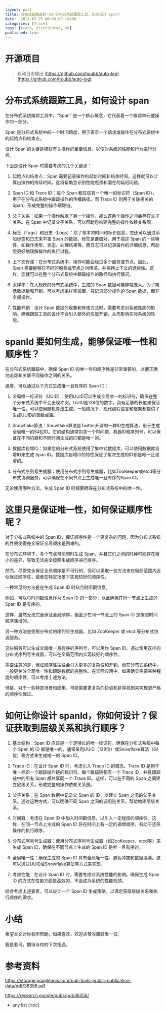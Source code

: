 ```yaml
---
layout: post
title: 分布式链路追踪-03-分布式系统跟踪工具，如何设计 span? 
date:  2023-07-25 08:00:00 +0800
categories: [Trace]
tags: [trace, distributed, sh]
published: true
---
```


# 开源项目

> 自动日志输出 [https://github.com/houbb/auto-log](https://github.com/houbb/auto-log)

# 分布式系统跟踪工具，如何设计 span

在分布式系统跟踪工具中，"Span" 是一个核心概念，它代表着一个跟踪单元或操作的一部分。

Span 是分布式系统中的一个时间跨度，用于表示一个请求或操作在分布式系统中的起始点和结束点。

设计 Span 的关键是捕获有关操作的重要信息，以便对系统的性能和行为进行分析。

下面是设计 Span 时需要考虑的几个关键点：

1. 起始点和结束点：Span 需要记录操作的起始时间和结束时间，这样就可以计算出操作的持续时间。这将帮助您识别性能瓶颈和潜在的延迟问题。

2. Span ID 和 Trace ID：每个 Span 都应该有一个唯一的标识符（Span ID），用于在分布式系统中跟踪操作的传播路径。而 Trace ID 则用于关联相关的 Span，形成完整的操作跟踪链。

3. 父子关系：如果一个操作触发了另一个操作，那么这两个操作之间会存在父子关系。在 Span 中记录父子关系，可以帮助您构建完整的操作依赖关系图。

4. 标签（Tags）和日志（Logs）：除了基本的时间和标识信息，您还可以通过添加标签和日志来丰富 Span 的数据。标签是键值对，用于描述 Span 的一些特性，如操作类型、状态、处理结果等。而日志可以记录操作的详细信息，帮助您更好地理解操作的执行过程。

5. 上下文传递：在分布式系统中，操作可能会经过多个服务或节点。因此，Span 需要能够在不同的服务或节点之间传递，并保持上下文的连续性。这样，您就可以在整个分布式系统中跟踪操作的路径和执行情况。

6. 采样率：在大规模的分布式系统中，生成的 Span 数据可能非常庞大。为了降低数据量和开销，可以考虑采样率设置，只记录部分操作的 Span 数据，而非全部操作。

7. 性能开销：设计 Span 数据的收集和传递方式时，需要考虑对系统性能的影响。确保跟踪工具的设计不会引入额外的性能开销，从而影响实际系统的性能。

# spanId 要如何生成，能够保证唯一性和顺序性？

在分布式系统跟踪中，确保 Span ID 的唯一性和顺序性是非常重要的，以便正确地追踪和关联不同操作之间的关系。

通常，可以通过以下方式生成唯一且有序的 Span ID：

1. 全局唯一标识符（UUID）：使用UUID可以生成全局唯一的标识符，确保在整个分布式系统中不会出现冲突。UUID是128位的数字，具有足够的长度来保证唯一性，可以使用随机算法生成。一般情况下，现代编程语言和框架都提供了生成UUID的函数或库。

2. Snowflake算法：Snowflake算法是Twitter开源的一种ID生成算法，用于生成全局唯一的64位ID。它的结构通常包含一个时间戳、机器ID和序列号，可以保证在不同机器和不同时间生成的ID都是唯一的。

3. 数据库自增ID：如果您的分布式系统使用了集中式数据库，可以使用数据库自增ID来生成 Span ID。数据库自增ID的特性保证了每次生成的ID都是唯一且递增的。

4. 分布式序列号生成器：使用分布式序列号生成器，比如ZooKeeper或etcd等分布式协调服务，可以确保在不同节点上生成唯一且有序的Span ID。

无论使用哪种方法，生成 Span ID 时都要确保在分布式系统中的唯一性。

# 这里只是保证唯一性，如何保证顺序性呢？

对于分布式系统中的 Span ID，保证顺序性是一个更复杂的问题，因为分布式系统的性质使得完全保证全局顺序是困难的。

在分布式环境下，多个节点可能同时生成 Span，并且它们之间的时钟可能存在微小的差异，导致无法完全按照生成顺序进行排序。

然而，尽管完全保证全局顺序是不可行的，但可以采取一些方法来在局部范围内近似保证顺序性，或者在特定场景下实现较好的顺序性。

一种常见的方法是在生成 Span ID 时结合时间戳信息。

例如，可以将时间戳信息作为 Span ID 的一部分，以此确保在同一节点上生成的 Span ID 是有序的。

这样，虽然无法完全保证全局顺序，但至少在同一节点上的 Span ID 是按照时间顺序递增的。

另一种方法是使用分布式的序列号生成器，比如 ZooKeeper 或 etcd 等分布式协调服务。

这些服务可以生成全局唯一且有序的序列号，可以用作 Span ID。通过使用这样的分布式序列号生成器，可以在全局范围内实现较好的顺序性。

需要注意的是，保证顺序性往往会引入更多的复杂性和开销，而在分布式系统中，一般更关注全局唯一性和跟踪数据的完整性。在实际应用中，如果确实需要某种程度的顺序性，可以考虑上述方法。

但是，对于一些特定场景和应用，可能需要更复杂的协调和排序机制来实现更严格的顺序性保证。


# 如何让你设计 spanId，你如何设计？保证获取到层级关系和执行顺序？

1. 基本结构：Span ID 应该是一个足够长的唯一标识符，确保在分布式系统中每个 Span 的 ID 都是唯一的。通常采用UUID（128位）或Snowflake算法（64位）等方式来生成唯一的 Span ID。

2. Trace ID：在设计 Span ID 时，考虑引入 Trace ID 的概念。Trace ID 是用于唯一标识一个跟踪操作链的标识符。每个跟踪链都有一个 Trace ID，并且跟踪链中的所有 Span 都共享同一个 Trace ID。这样，可以在不同的 Span 之间建立层级关系，形成完整的操作依赖关系图。

3. 父子关系：在 Span 数据中记录父 Span 的 ID，以建立 Span 之间的父子关系。通过这种方式，可以明确不同 Span 之间的调用链关系，帮助构建层级关系。

4. 时间戳：考虑在 Span ID 中加入时间戳信息，以引入一定程度的顺序性。这样，在同一节点上生成的 Span ID 将在时间上有一定的递增顺序，有助于还原操作的执行顺序。

5. 分布式序列号生成器：使用分布式序列号生成器（如ZooKeeper、etcd等）来生成 Span ID，确保在不同节点上生成的 Span ID 是唯一且有序的。

6. 全局唯一性：确保生成的 Span ID 具有全局唯一性，避免冲突和数据混淆。这可以通过UUID或Snowflake算法等方式来实现。

7. 考虑性能：在设计 Span ID 时，需要考虑对系统性能的影响。确保生成 Span ID 的方式在性能方面是高效的，不会成为系统的性能瓶颈。

综合考虑上述要素，可以设计一个 Span ID 生成策略，以满足获取层级关系和执行顺序的需求。

# 小结

希望本文对你有所帮助，如果喜欢，欢迎点赞收藏转发一波。

我是老马，期待与你的下次相遇。

# 参考资料

https://storage.googleapis.com/pub-tools-public-publication-data/pdf/36356.pdf

https://research.google/pubs/pub36356/

* any list
{:toc}